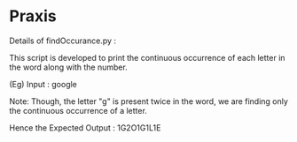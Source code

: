 # Praxis
Details of findOccurance.py :

This script is developed to print the continuous occurrence of each letter in the word along with the number.

(Eg) Input : google

Note: Though, the letter "g" is present twice in the word, we are finding only the continuous occurrence of a letter.

Hence the Expected Output : 1G2O1G1L1E
 
